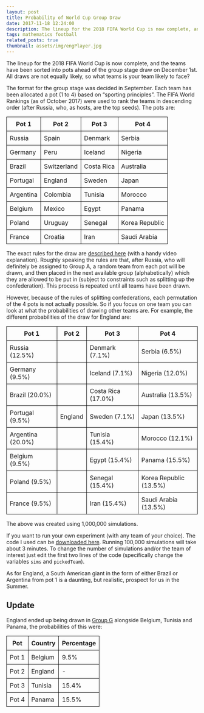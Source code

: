 ```yaml
---
layout: post
title: Probability of World Cup Group Draw
date: 2017-11-18 12:24:00
description: The lineup for the 2018 FIFA World Cup is now complete, and the teams have been sorted into pots ahead of the group stage draw on December 1st. All draws are not equally likely, so what teams is your team likely to face?
tags: mathematics football
related_posts: true
thumbnail: assets/img/engPlayer.jpg
---
```


The lineup for the 2018 FIFA World Cup is now complete, and the teams have been sorted into pots ahead of the group stage draw on December 1st. All draws are not equally likely, so what teams is your team likely to face?

The format for the group stage was decided in September. Each team has been allocated a pot (1 to 4) based on “sporting principles”. The FIFA World Rankings (as of October 2017) were used to rank the teams in descending order (after Russia, who, as hosts, are the top seeds). The pots are:

<table style="border-collapse: collapse; width: 100%;">
  <thead>
    <tr>
      <th style="border: 1px solid black; padding: 8px;">Pot 1</th>
      <th style="border: 1px solid black; padding: 8px;">Pot 2</th>
      <th style="border: 1px solid black; padding: 8px;">Pot 3</th>
      <th style="border: 1px solid black; padding: 8px;">Pot 4</th>
    </tr>
  </thead>
  <tbody>
    <tr>
      <td style="border: 1px solid black; padding: 8px;">Russia</td>
      <td style="border: 1px solid black; padding: 8px;">Spain</td>
      <td style="border: 1px solid black; padding: 8px;">Denmark</td>
      <td style="border: 1px solid black; padding: 8px;">Serbia</td>
    </tr>
    <tr>
      <td style="border: 1px solid black; padding: 8px;">Germany</td>
      <td style="border: 1px solid black; padding: 8px;">Peru</td>
      <td style="border: 1px solid black; padding: 8px;">Iceland</td>
      <td style="border: 1px solid black; padding: 8px;">Nigeria</td>
    </tr>
    <tr>
      <td style="border: 1px solid black; padding: 8px;">Brazil</td>
      <td style="border: 1px solid black; padding: 8px;">Switzerland</td>
      <td style="border: 1px solid black; padding: 8px;">Costa Rica</td>
      <td style="border: 1px solid black; padding: 8px;">Australia</td>
    </tr>
    <tr>
      <td style="border: 1px solid black; padding: 8px;">Portugal</td>
      <td style="border: 1px solid black; padding: 8px;">England</td>
      <td style="border: 1px solid black; padding: 8px;">Sweden</td>
      <td style="border: 1px solid black; padding: 8px;">Japan</td>
    </tr>
    <tr>
      <td style="border: 1px solid black; padding: 8px;">Argentina</td>
      <td style="border: 1px solid black; padding: 8px;">Colombia</td>
      <td style="border: 1px solid black; padding: 8px;">Tunisia</td>
      <td style="border: 1px solid black; padding: 8px;">Morocco</td>
    </tr>
    <tr>
      <td style="border: 1px solid black; padding: 8px;">Belgium</td>
      <td style="border: 1px solid black; padding: 8px;">Mexico</td>
      <td style="border: 1px solid black; padding: 8px;">Egypt</td>
      <td style="border: 1px solid black; padding: 8px;">Panama</td>
    </tr>
    <tr>
      <td style="border: 1px solid black; padding: 8px;">Poland</td>
      <td style="border: 1px solid black; padding: 8px;">Uruguay</td>
      <td style="border: 1px solid black; padding: 8px;">Senegal</td>
      <td style="border: 1px solid black; padding: 8px;">Korea Republic</td>
    </tr>
    <tr>
      <td style="border: 1px solid black; padding: 8px;">France</td>
      <td style="border: 1px solid black; padding: 8px;">Croatia</td>
      <td style="border: 1px solid black; padding: 8px;">Iran</td>
      <td style="border: 1px solid black; padding: 8px;">Saudi Arabia</td>
    </tr>
  </tbody>
</table>

The exact rules for the draw are [described here](http://www.fifa.com/worldcup/news/y=2017/m=11/news=close-up-on-final-draw-procedures-2921440.html?intcmp=fifacom_hp_module_news_top) (with a handy video explanation). Roughly speaking the rules are that, after Russia, who will definitely be assigned to Group A, a random team from each pot will be drawn, and then placed in the next available group (alphabetically) which they are allowed to be put in (subject to constraints such as splitting up the confederation). This process is repeated until all teams have been drawn.

However, because of the rules of splitting confederations, each permutation of the 4 pots is not actually possible. So if you focus on one team you can look at what the probabilities of drawing other teams are. For example, the different probabilities of the draw for England are:

<table style="border-collapse: collapse; width: 100%;">
  <thead>
    <tr>
      <th style="border: 1px solid black; padding: 8px;">Pot 1</th>
      <th style="border: 1px solid black; padding: 8px;">Pot 2</th>
      <th style="border: 1px solid black; padding: 8px;">Pot 3</th>
      <th style="border: 1px solid black; padding: 8px;">Pot 4</th>
    </tr>
  </thead>
  <tbody>
    <tr>
      <td style="border: 1px solid black; padding: 8px;">Russia (12.5%)</td>
      <td style="border: 1px solid black; padding: 8px;"></td>
      <td style="border: 1px solid black; padding: 8px;">Denmark (7.1%)</td>
      <td style="border: 1px solid black; padding: 8px;">Serbia (6.5%)</td>
    </tr>
    <tr>
      <td style="border: 1px solid black; padding: 8px;">Germany (9.5%)</td>
      <td style="border: 1px solid black; padding: 8px;"></td>
      <td style="border: 1px solid black; padding: 8px;">Iceland (7.1%)</td>
      <td style="border: 1px solid black; padding: 8px;">Nigeria (12.0%)</td>
    </tr>
    <tr>
      <td style="border: 1px solid black; padding: 8px;">Brazil (20.0%)</td>
      <td style="border: 1px solid black; padding: 8px;"></td>
      <td style="border: 1px solid black; padding: 8px;">Costa Rica (17.0%)</td>
      <td style="border: 1px solid black; padding: 8px;">Australia (13.5%)</td>
    </tr>
    <tr>
      <td style="border: 1px solid black; padding: 8px;">Portugal (9.5%)</td>
      <td style="border: 1px solid black; padding: 8px;">England</td>
      <td style="border: 1px solid black; padding: 8px;">Sweden (7.1%)</td>
      <td style="border: 1px solid black; padding: 8px;">Japan (13.5%)</td>
    </tr>
    <tr>
      <td style="border: 1px solid black; padding: 8px;">Argentina (20.0%)</td>
      <td style="border: 1px solid black; padding: 8px;"></td>
      <td style="border: 1px solid black; padding: 8px;">Tunisia (15.4%)</td>
      <td style="border: 1px solid black; padding: 8px;">Morocco (12.1%)</td>
    </tr>
    <tr>
      <td style="border: 1px solid black; padding: 8px;">Belgium (9.5%)</td>
      <td style="border: 1px solid black; padding: 8px;"></td>
      <td style="border: 1px solid black; padding: 8px;">Egypt (15.4%)</td>
      <td style="border: 1px solid black; padding: 8px;">Panama (15.5%)</td>
    </tr>
    <tr>
      <td style="border: 1px solid black; padding: 8px;">Poland (9.5%)</td>
      <td style="border: 1px solid black; padding: 8px;"></td>
      <td style="border: 1px solid black; padding: 8px;">Senegal (15.4%)</td>
      <td style="border: 1px solid black; padding: 8px;">Korea Republic (13.5%)</td>
    </tr>
    <tr>
      <td style="border: 1px solid black; padding: 8px;">France (9.5%)</td>
      <td style="border: 1px solid black; padding: 8px;"></td>
      <td style="border: 1px solid black; padding: 8px;">Iran (15.4%)</td>
      <td style="border: 1px solid black; padding: 8px;">Saudi Arabia (13.5%)</td>
    </tr>
  </tbody>
</table>

The above was created using 1,000,000 simulations.

If you want to run your own experiment (with any team of your choice). The code I used can be [downloaded here](/assets/code/wcDraw.py). Running 100,000 simulations will take about 3 minutes. To change the number of simulations and/or the team of interest just edit the first two lines of the code (specifically change the variables `sims` and `pickedTeam`).

As for England, a South American giant in the form of either Brazil or Argentina from pot 1 is a daunting, but realistic, prospect for us in the Summer.

## Update

England ended up being drawn in [Group G](https://en.wikipedia.org/wiki/2018_FIFA_World_Cup_Group_G) alongside Belgium, Tunisia and Panama, the probabilities of this were:

<table style="border-collapse: collapse; width: 50%;">
  <thead>
    <tr>
      <th style="border: 1px solid black; padding: 8px;">Pot</th>
      <th style="border: 1px solid black; padding: 8px;">Country</th>
      <th style="border: 1px solid black; padding: 8px;">Percentage</th>
    </tr>
  </thead>
  <tbody>
    <tr>
      <td style="border: 1px solid black; padding: 8px;">Pot 1</td>
      <td style="border: 1px solid black; padding: 8px;">Belgium</td>
      <td style="border: 1px solid black; padding: 8px;">9.5%</td>
    </tr>
    <tr>
      <td style="border: 1px solid black; padding: 8px;">Pot 2</td>
      <td style="border: 1px solid black; padding: 8px;">England</td>
      <td style="border: 1px solid black; padding: 8px;">-</td>
    </tr>
    <tr>
      <td style="border: 1px solid black; padding: 8px;">Pot 3</td>
      <td style="border: 1px solid black; padding: 8px;">Tunisia</td>
      <td style="border: 1px solid black; padding: 8px;">15.4%</td>
    </tr>
    <tr>
      <td style="border: 1px solid black; padding: 8px;">Pot 4</td>
      <td style="border: 1px solid black; padding: 8px;">Panama</td>
      <td style="border: 1px solid black; padding: 8px;">15.5%</td>
    </tr>
  </tbody>
</table>

